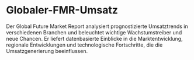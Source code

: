 # Globaler-FMR-Umsatz
Der Global Future Market Report analysiert prognostizierte Umsatztrends in verschiedenen Branchen und beleuchtet wichtige Wachstumstreiber und neue Chancen. Er liefert datenbasierte Einblicke in die Marktentwicklung, regionale Entwicklungen und technologische Fortschritte, die die Umsatzgenerierung beeinflussen.
